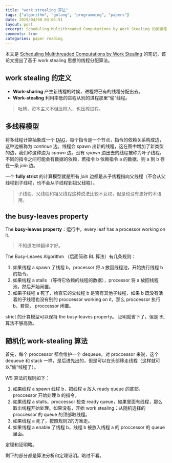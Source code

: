 ```yaml
---
title: "work strealing 算法"
tags: ["algorithm", "golang", "programming", "papers"]
date: 2019/04/08 03:04:51
layout: post
excerpt: Scheduling Multithreaded Computations by Work Stealing 的阅读笔记
comments: true
categories: paper reading
---
```


本文是 [Scheduling Multithreaded Computations by Work Stealing](http://supertech.csail.mit.edu/papers/steal.pdf) 的笔记，该论文提出了基于 work stealing 思想的线程分配算法。

## work stealing 的定义

* **Work-sharing** 产生新线程的时候，进程将已有的线程分配出去。
* **Work-stealing** 利用率低的进程从别的进程那里“偷”线程。

> 吐槽，资本主义不但压榨人，也压榨进程。

## 多线程模型

将多线程计算抽象成一个 [DAG](https://en.wikipedia.org/wiki/Directed_acyclic_graph)，每个指令是一个节点，指令的依赖关系构成边，这种边被称为 *continue* 边。线程会 spawn 出新的线程，这在图中增加了新类型的边，我们称这种边为 *spawn* 边。没有 *spawn* 边出去的线程被称为叶子线程。不同的指令之间可能会有数据的依赖，若指令 b 依赖指令 a 的数据，则 a 到 b 存在一条 *join* 边。

一个 **fully strict** 的计算模型就是所有 *join* 边都是从子线程指向父线程（不会从父线程到子线程，也不会从子线程到祖父线程）。

> 子线程、父线程和祖父线程这种说法比较不女权，但是也没有更好的术语用。

## the busy-leaves property

The **busy-leaves property**：运行中，every leaf has a  processor working on it.

> 不知道怎样翻译才好。

The Busy-Leaves Algorithm （后面简称 BL 算法）有几条规则：

1. 如果线程 a spawn 了线程 b，processor 将 a 放回线程池，开始执行线程 b 的指令。
2. 如果线程 a stalls （等待它依赖的线程的数据），processor 将 a 放回线程池，然后开始闲置。
3. 如果子线程 a 死了，检查它的父线程 b 是否有其他子线程，如果 b 既没有活着的子线程也没有别的 proccessor working on it，那么 proccessor 执行 b，若否， proccessor 闲置。

strict 的计算模型可以保持 the busy-leaves property。 证明就省下了。但是 BL 算法不够高效。

## 随机化 work-stealing 算法

首先，每个 proccessor 都会维护一个 dequeue。对 proccessor 来说，这个 dequeue 和 stack 一样，是后进先出的，但是可以在头部移走线程（这样就可以”偷“线程了）。

WS 算法的规则如下：

1. 如果线程 a spawn 线程 b，把线程 a 放入 ready queue 的底部， proccessor 开始处理 b 的指令。
2. 如果线程 a stalls，proccessor 检查 ready queue，如果里面有线程，那么取出线程开始处理。如果没有，开始 work stealing：从随机选择的 proccessor 的 queue 的顶部取线程。
3. 如果线程 a 死了，按照规则2的方案走。
4. 如果线程 a enable 了线程 b，线程 b 被放入线程 a 的 proccessor 的 queue 里面。

定理和证明略。

剩下的部分都是算法分析和定理证明。略过不看。
